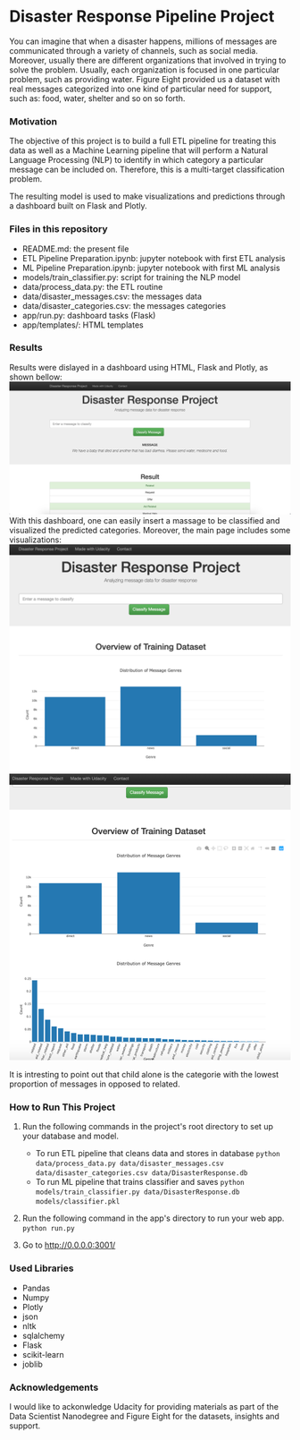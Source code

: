 # Disaster Response Pipeline Project
You can imagine that when a disaster happens, millions of messages are communicated through
a variety of channels, such as social media. Moreover, usually there are different organizations that
involved in trying to solve the problem. Usually, each organization is focused in one
particular problem, such as providing water. Figure Eight provided us a dataset with real
messages categorized into one kind of particular need for support, such as: food, water, shelter
and so on so forth. 

### Motivation
The objective of this project is to build a full ETL pipeline for treating this data as well as a
Machine Learning pipeline that will perform a Natural Language Processing (NLP) to identify in which
category a particular message can be included on. Therefore, this is a multi-target classification
problem.

The resulting model is used to make visualizations and predictions through a dashboard built on Flask and
Plotly.

### Files in this repository
- README.md: the present file
- ETL Pipeline Preparation.ipynb: jupyter notebook with first ETL analysis
- ML Pipeline Preparation.ipynb: jupyter notebook with first ML analysis
- models/train_classifier.py: script for training the NLP model
- data/process_data.py: the ETL routine
- data/disaster_messages.csv: the messages data
- data/disaster_categories.csv: the messages categories
- app/run.py: dashboard tasks (Flask)
- app/templates/: HTML templates

### Results
Results were dislayed in a dashboard using HTML, Flask and Plotly, as shown bellow:
<img src="image.png" alt="drawing"/>
With this dashboard, one can easily insert a massage to be classified and visualized the predicted
categories. Moreover, the main page includes some visualizations:
<img src="image_2.png" alt="drawing"/>
<img src="image_3.png" alt="drawing"/>

It is intresting to point out that child alone is the categorie with the lowest proportion of messages
in opposed to related.

### How to Run This Project
1. Run the following commands in the project's root directory to set up your database and model.

    - To run ETL pipeline that cleans data and stores in database
        `python data/process_data.py data/disaster_messages.csv data/disaster_categories.csv data/DisasterResponse.db`
    - To run ML pipeline that trains classifier and saves
        `python models/train_classifier.py data/DisasterResponse.db models/classifier.pkl`

2. Run the following command in the app's directory to run your web app.
    `python run.py`

3. Go to http://0.0.0.0:3001/

### Used Libraries
- Pandas
- Numpy
- Plotly
- json
- nltk
- sqlalchemy
- Flask
- scikit-learn
- joblib

### Acknowledgements
I would like to ackonwledge Udacity for providing materials as part of the Data Scientist Nanodegree
and Figure Eight for the datasets, insights and support.